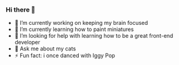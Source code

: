 ### Hi there 👋
- 🔭 I’m currently working on keeping my brain focused
- 🌱 I’m currently learning how to paint miniatures
- 🤔 I’m looking for help with learning how to be a great front-end developer
- 💬 Ask me about my cats
- ⚡ Fun fact: i once danced with Iggy Pop
